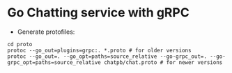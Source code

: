 # Go Chatting service with gRPC

- Generate protofiles:

```shell
cd proto
protoc --go_out=plugins=grpc:. *.proto # for older versions
protoc --go_out=. --go_opt=paths=source_relative --go-grpc_out=. --go-grpc_opt=paths=source_relative chatpb/chat.proto # for newer versions
```

